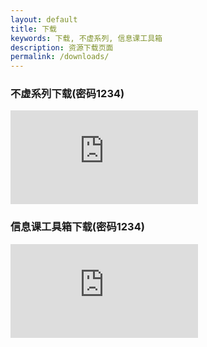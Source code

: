 ```yaml
---
layout: default
title: 下载
keywords: 下载, 不虚系列, 信息课工具箱
description: 资源下载页面
permalink: /downloads/
---
```


<style>
。download-container {
  width: 100%;
  max-width: 1200px; /* 容器最大宽度 */
  margin: 0 auto; /* 居中显示 */
  padding: 20px;
}

。download-section {
  margin-bottom: 30px;
}

。download-iframe {
  width: 100%; /* 宽度占满容器 */
  height: 60vh; /* 高度为视口高度的60% */
  min-height: 500px; /* 最小高度 */
  border: 1px solid #ddd; /* 边框样式 */
  border-radius: 4px; /* 圆角 */
}
</style>

<div class="download-container">
  <div class="download-section">
    <h3>不虚系列下载(密码1234)</h3>
    <iframe src="https://wwpb.lanzouw.com/b00ya22x0d" 
            class="download-iframe"
            title="不虚系列下载" 
            frameborder="0" 
            scrolling="auto">
    </iframe>
  </div>

  <div class="download-section">
    <h3>信息课工具箱下载(密码1234)</h3>
    <iframe src="https://wwpb.lanzouw.com/b00ya6vgod" 
            class="download-iframe"
            title="信息课工具箱下载" 
            frameborder="0" 
            scrolling="auto">
    </iframe>
  </div>
</div>
